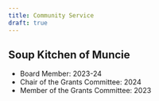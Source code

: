 ```yaml
---
title: Community Service
draft: true
---
```


## Soup Kitchen of Muncie
- Board Member: 2023-24
- Chair of the Grants Committee: 2024
- Member of the Grants Committee: 2023
